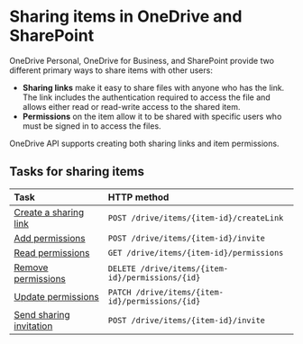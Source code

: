 # Sharing items in OneDrive and SharePoint

OneDrive Personal, OneDrive for Business, and SharePoint provide two different
primary ways to share items with other users:

* **Sharing links** make it easy to share files with anyone who has the link. The link
  includes the authentication required to access the file and allows either read
  or read-write access to the shared item.
* **Permissions** on the item allow it to be shared with specific users who must be
  signed in to access the files.

OneDrive API supports creating both sharing links and item permissions.

## Tasks for sharing items

| Task                                           | HTTP method                                      |
|:-----------------------------------------------|:-------------------------------------------------|
| [Create a sharing link](sharing_createLink.md) | `POST /drive/items/{item-id}/createLink`         |
| [Add permissions](invite.md)                   | `POST /drive/items/{item-id}/invite`             |
| [Read permissions](permissions.md)             | `GET /drive/items/{item-id}/permissions`         |
| [Remove permissions](permission_delete.md)     | `DELETE /drive/items/{item-id}/permissions/{id}` |
| [Update permissions](permission_update.md)     | `PATCH /drive/items/{item-id}/permissions/{id}`  |
| [Send sharing invitation](invite.md)           | `POST /drive/items/{item-id}/invite`             |

<!-- {
  "type": "#page.annotation",
  "description": "Overview of various ways to share items with OneDrive API",
  "keywords": "sharing items files folders onedrive sharepoint",
  "section": "documentation",
  "tocPath": "Sharing"

} -->
